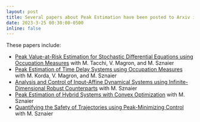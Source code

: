 ```yaml
---
layout: post
title: Several papers about Peak Estimation have been posted to Arxiv in advance of my Thesis Defense on April 3.
date: 2023-3-25 00:30:00-0500
inline: false
---
```


These papers include:
- <a href="https://arxiv.org/abs/2303.16064">Peak Value-at-Risk Estimation for Stochastic Differential Equations using Occupation Measures</a> with M. Tacchi, V. Magron, and M. Sznaier
- <a href="https://arxiv.org/abs/2303.12863">Peak Estimation of Time Delay Systems using Occupation Measures</a> with M. Korda, V. Magron, and M. Sznaier
- <a href="https://arxiv.org/abs/2112.14838">Analysis and Control of Input-Affine Dynamical Systems using Infinite-Dimensional Robust Counterparts</a> with M. Sznaier
- <a href="https://arxiv.org/abs/2303.11490">Peak Estimation of Hybrid Systems with Convex Optimization</a> with M. Sznaier
- <a href="https://arxiv.org/abs/2303.11896">Quantifying the Safety of Trajectories using Peak-Minimizing Control</a> with M. Sznaier
